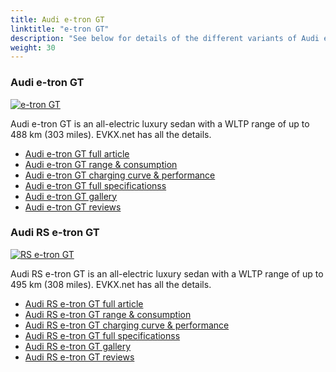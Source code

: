 ```yaml
---
title: Audi e-tron GT
linktitle: "e-tron GT"
description: "See below for details of the different variants of Audi e-tron GT"
weight: 30
---
```

### Audi e-tron GT

<a href="e-tron_gt/"><img src="https://media.evkx.net/multimedia/models/audi/e-tron_gt/e-tron_gt/main_1_st.jpg" class="img-fluid" alt="e-tron GT" ></a>

Audi e-tron GT is an all-electric luxury sedan with a WLTP range of up to 488 km (303 miles). EVKX.net has all the details. 

- [Audi e-tron GT full article](e-tron_gt/)
- [Audi e-tron GT range & consumption](e-tron_gt/rangeandconsumption/)
- [Audi e-tron GT charging curve & performance](e-tron_gt/chargingcurve/)
- [Audi e-tron GT full specificationss](e-tron_gt/specifications/)
- [Audi e-tron GT gallery](e-tron_gt/gallery/)
- [Audi e-tron GT reviews](e-tron_gt/reviews/)

### Audi RS e-tron GT

<a href="rs_e-tron_gt/"><img src="https://media.evkx.net/multimedia/models/audi/e-tron_gt/rs_e-tron_gt/main_1_st.jpg" class="img-fluid" alt="RS e-tron GT" ></a>

Audi RS e-tron GT is an all-electric luxury sedan with a WLTP range of up to 495 km (308 miles). EVKX.net has all the details. 

- [Audi RS e-tron GT full article](rs_e-tron_gt/)
- [Audi RS e-tron GT range & consumption](rs_e-tron_gt/rangeandconsumption/)
- [Audi RS e-tron GT charging curve & performance](rs_e-tron_gt/chargingcurve/)
- [Audi RS e-tron GT full specificationss](rs_e-tron_gt/specifications/)
- [Audi RS e-tron GT gallery](rs_e-tron_gt/gallery/)
- [Audi RS e-tron GT reviews](rs_e-tron_gt/reviews/)

